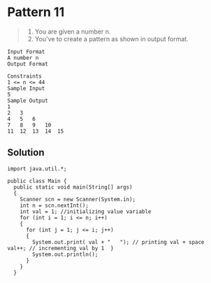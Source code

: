 # Pattern 11

> 1. You are given a number n.
> 2. You've to create a pattern as shown in output format.
```text
Input Format
A number n
Output Format

Constraints
1 <= n <= 44
Sample Input
5
Sample Output
1	
2	3	
4	5	6	
7	8	9	10	
11	12	13	14	15
```
## Solution
```
import java.util.*;

public class Main {
  public static void main(String[] args)
  {
    Scanner scn = new Scanner(System.in);
    int n = scn.nextInt();
    int val = 1; //initializing value variable
    for (int i = 1; i <= n; i++)
    {
      for (int j = 1; j <= i; j++)
      {
        System.out.print( val + "	"); // printing val + space  val++; // incrementing val by 1  }
        System.out.println();
      }
    }
  }
  
```